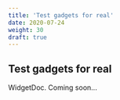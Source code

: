 ```yaml
---
title: 'Test gadgets for real'
date: 2020-07-24
weight: 30
draft: true
---
```


## Test gadgets for real

WidgetDoc. Coming soon...
